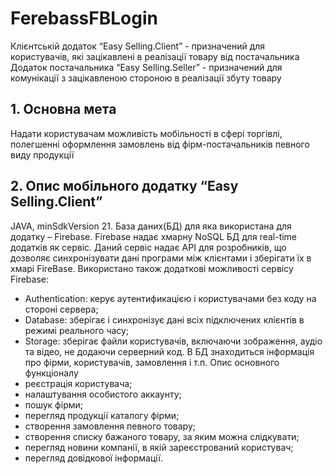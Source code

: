 # FerebassFBLogin
  Клієнтській додаток “Easy Selling.Client” - призначений для користувачів, які зацікавлені в реалізації товару від постачальника
  Додаток постачальника “Easy Selling.Seller” - призначений для комунікації з зацікавленою стороною в реалізації збуту товару

## 1.	Основна мета
  Надати користувачам можливість мобільності в сфері торгівлі, полегшенні оформлення замовлень від фірм-постачальників певного виду продукції

## 2. Опис мобільного додатку “Easy Selling.Client”
JAVA, minSdkVersion 21.
  База даних(БД) для яка використана для додатку – Firebase. Firebase надає хмарну NoSQL БД для real-time додатків як сервіс. Даний сервіс надає API для розробників, що дозволяє синхронізувати дані програми між клієнтами і зберігати їх в хмарі FireBase.
Використано також додаткові можливості сервісу Firebase:
 - Authentication: керує аутентификацією і користувачами без коду на стороні сервера;
 - Database: зберігає і синхронізує дані всіх підключених клієнтів в режимі реального часу;
 - Storage: зберігає файли користувачів, включаючи зображення, аудіо та відео, не додаючи серверний код.
В БД знаходиться інформація про фірми, користувачів, замовлення і т.п.
Опис основного функціоналу
 - реєстрація користувача;
 - налаштування особистого аккаунту;
 - пошук фірми;
 - перегляд продукції каталогу фірми;
 - створення замовлення певного товару;
 - створення списку бажаного товару, за яким можна слідкувати;
 - перегляд новини компанії, в якій зареєстрований користувач; 
 - перегляд довідкової інформації.

